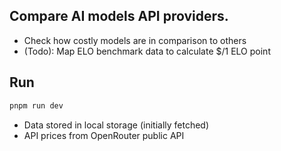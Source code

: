 ## Compare AI models API providers.

- Check how costly models are in comparison to others
- (Todo): Map ELO benchmark data to calculate $/1 ELO point

## Run

```sh
pnpm run dev
```

- Data stored in local storage (initially fetched)
- API prices from OpenRouter public API
